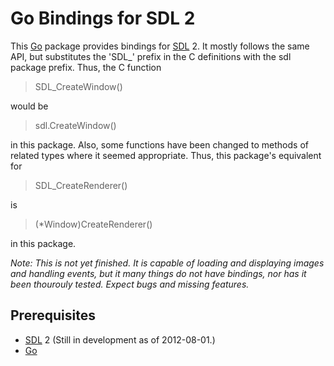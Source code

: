 Go Bindings for SDL 2
=====================

This [Go][golang] package provides bindings for [SDL][sdl] 2. It mostly follows the same API, but substitutes the 'SDL\_' prefix in the C definitions with the sdl package prefix. Thus, the C function

> SDL\_CreateWindow()

would be

> sdl.CreateWindow()

in this package. Also, some functions have been changed to methods of related types where it seemed appropriate. Thus, this package's equivalent for

> SDL\_CreateRenderer()

is

> (\*Window)CreateRenderer()

in this package.

_Note: This is not yet finished. It is capable of loading and displaying images and handling events, but it many things do not have bindings, nor has it been thourouly tested. Expect bugs and missing features._

Prerequisites
-------------

 * [SDL][sdl] 2 (Still in development as of 2012-08-01.)
 * [Go][golang]

[golang]: http://www.golang.org
[sdl]: http://www.libsdl.org
